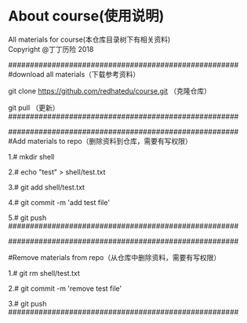 # About course(使用说明)
All materials for course(本仓库目录树下有相关资料)</br>
Copyright @丁丁历险 $2018$




#####################################################</br>
#download all materials（下载参考资料）

git clone https://github.com/redhatedu/course.git （克隆仓库）

git pull  （更新）
</br>#####################################################



#####################################################</br>
#Add materials to repo（删除资料到仓库，需要有写权限）

1.# mkdir shell

2.# echo "test" > shell/test.txt

3.# git add shell/test.txt

4.# git commit -m 'add test file'

5.# git push
</br>#####################################################




#####################################################</br>

#Remove materials from repo（从仓库中删除资料，需要有写权限）

1.# git rm shell/test.txt

2.# git commit -m 'remove test file'

3.# git push
</br>#####################################################
